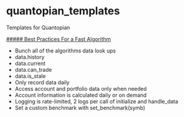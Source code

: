 # quantopian_templates
Templates for Quantopian

[##### Best Practices For a Fast Algorithm](https://www.quantopian.com/help)
* Bunch all of the algorithms data look ups
 * data.history
 * data.current
 * data.can_trade
 * data.is_stale
* Only record data daily
* Access account and portfolio data only when needed
 * Account information is calculated daily or on demand
* Logging is rate-limited, 2 logs per call of initialize and handle_data
* Set a custom benchmark with set_benchmark(symb)
